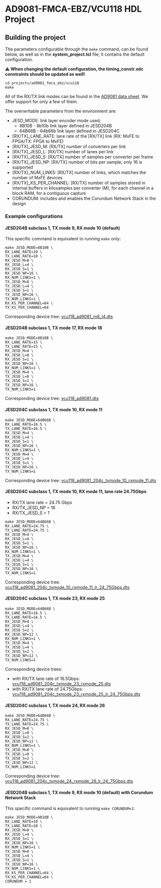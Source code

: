 # AD9081-FMCA-EBZ/VCU118 HDL Project

## Building the project

The parameters configurable through the `make` command, can be found below, as well as in the **system_project.tcl** file; it contains the default configuration.

:warning: **When changing the default configuration, the timing_constr.xdc constraints should be updated as well!**

```
cd projects/ad9081_fmca_ebz/vcu118
make
```

All of the RX/TX link modes can be found in the [AD9081 data sheet](https://www.analog.com/media/en/technical-documentation/user-guides/ad9081-ad9082-ug-1578.pdf). We offer support for only a few of them.

The overwritable parameters from the environment are:

- JESD_MODE: link layer encoder mode used;
  - 8B10B - 8b10b link layer defined in JESD204B
  - 64B66B - 64b66b link layer defined in JESD204C
- [RX/TX]_LANE_RATE: lane rate of the [RX/TX] link (RX: MxFE to FPGA/TX: FPGA to MxFE)
- [RX/TX]_JESD_M: [RX/TX] number of converters per link
- [RX/TX]_JESD_L: [RX/TX] number of lanes per link
- [RX/TX]_JESD_S: [RX/TX] number of samples per converter per frame
- [RX/TX]_JESD_NP: [RX/TX] number of bits per sample, only 16 is supported
- [RX/TX]_NUM_LINKS: [RX/TX] number of links, which matches the number of MxFE devices
- [RX/TX]_KS_PER_CHANNEL: [RX/TX] number of samples stored in internal buffers in kilosamples per converter (M), for each channel in a block RAM, for a contiguous capture
- CORUNDUM: includes and enables the Corundum Network Stack in the design

### Example configurations

#### JESD204B subclass 1, TX mode 9, RX mode 10 (default)

This specific command is equivalent to running `make` only:

```
make JESD_MODE=8B10B \
RX_LANE_RATE=10 \
TX_LANE_RATE=10 \
RX_JESD_M=8 \
RX_JESD_L=4 \
RX_JESD_S=1 \
RX_JESD_NP=16 \
RX_NUM_LINKS=1 \
TX_JESD_M=8 \
TX_JESD_L=4 \
TX_JESD_S=1 \
TX_JESD_NP=16 \
TX_NUM_LINKS=1 \
RX_KS_PER_CHANNEL=64 \
TX_KS_PER_CHANNEL=64
```

Corresponding device tree: [vcu118_ad9081_m8_l4.dts](https://github.com/analogdevicesinc/linux/blob/main/arch/microblaze/boot/dts/vcu118_ad9081_m8_l4.dts)

#### JESD204B subclass 1, TX mode 17, RX mode 18

```
make JESD_MODE=8B10B \
RX_LANE_RATE=15 \
TX_LANE_RATE=15 \
RX_JESD_M=4 \
RX_JESD_L=8 \
RX_JESD_S=1 \
RX_JESD_NP=16 \
RX_NUM_LINKS=1 \
TX_JESD_M=4 \
TX_JESD_L=8 \
TX_JESD_S=1 \
TX_JESD_NP=16 \
TX_NUM_LINKS=1
```

Corresponding device tree: [vcu118_ad9081.dts](https://github.com/analogdevicesinc/linux/blob/main/arch/microblaze/boot/dts/vcu118_ad9081.dts)

#### JESD204C subclass 1, TX mode 10, RX mode 11

```
make JESD_MODE=64B66B \
RX_LANE_RATE=16.5 \
TX_LANE_RATE=16.5 \
RX_JESD_M=4 \
RX_JESD_L=4 \
RX_JESD_S=1 \
RX_JESD_NP=16 \
RX_NUM_LINKS=1 \
TX_JESD_M=4 \
TX_JESD_L=4 \
TX_JESD_S=1 \
TX_JESD_NP=16 \
TX_NUM_LINKS=1
```

Corresponding device tree: [vcu118_ad9081_204c_txmode_10_rxmode_11.dts](https://github.com/analogdevicesinc/linux/blob/main/arch/microblaze/boot/dts/vcu118_ad9081_204c_txmode_10_rxmode_11.dts)

#### JESD204C subclass 1, TX mode 10, RX mode 11, lane rate 24.75Gbps

- RX/TX lane rate = 24.75 Gbps
- RX/TX_JESD_NP = 16
- RX/TX_JESD_S = 1

```
make JESD_MODE=64B66B \
RX_LANE_RATE=24.75 \
TX_LANE_RATE=24.75 \
RX_JESD_M=4 \
RX_JESD_L=4 \
RX_JESD_S=1 \
RX_JESD_NP=16 \
RX_NUM_LINKS=1 \
TX_JESD_M=4 \
TX_JESD_L=4 \
TX_JESD_S=1 \
TX_JESD_NP=16 \
TX_NUM_LINKS=1
```

Corresponding device tree: [vcu118_ad9081_204c_txmode_10_rxmode_11_lr_24_75Gbps.dts](https://github.com/analogdevicesinc/linux/blob/main/arch/microblaze/boot/dts/vcu118_ad9081_204c_txmode_10_rxmode_11_lr_24_75Gbps.dts)

#### JESD204C subclass 1, TX mode 23, RX mode 25

```
make JESD_MODE=64B66B \
RX_LANE_RATE=16.5 \
TX_LANE_RATE=16.5 \
RX_JESD_M=4 \
RX_JESD_L=4 \
RX_JESD_S=2 \
RX_JESD_NP=12 \
RX_NUM_LINKS=1 \
TX_JESD_M=4 \
TX_JESD_L=4 \
TX_JESD_S=2 \
TX_JESD_NP=12 \
TX_NUM_LINKS=1
```

Corresponding device trees:

- with RX/TX lane rate of 16.5Gbps: [vcu118_ad9081_204c_txmode_23_rxmode_25.dts](https://github.com/analogdevicesinc/linux/blob/main/arch/microblaze/boot/dts/vcu118_ad9081_204c_txmode_23_rxmode_25.dts)
- with RX/TX lane rate of 24.75Gbps: [vcu118_ad9081_204c_txmode_23_rxmode_25_lr_24_75Gbps.dts](https://github.com/analogdevicesinc/linux/blob/main/arch/microblaze/boot/dts/vcu118_ad9081_204c_txmode_23_rxmode_25_lr_24_75Gbps.dts)

#### JESD204C subclass 1, TX mode 24, RX mode 26

```
make JESD_MODE=64B66B \
RX_LANE_RATE=24.75 \
TX_LANE_RATE=24.75 \
RX_JESD_M=8 \
RX_JESD_L=8 \
RX_JESD_S=2 \
RX_JESD_NP=12 \
RX_NUM_LINKS=1 \
TX_JESD_M=8 \
TX_JESD_L=8 \
TX_JESD_S=2 \
TX_JESD_NP=12 \
TX_NUM_LINKS=1
```

Corresponding device tree: [vcu118_ad9081_204c_txmode_24_rxmode_26_lr_24_75Gbps.dts](https://github.com/analogdevicesinc/linux/blob/main/arch/microblaze/boot/dts/vcu118_ad9081_204c_txmode_24_rxmode_26_lr_24_75Gbps.dts)

#### JESD204B subclass 1, TX mode 9, RX mode 10 (default) with Corundum Network Stack

This specific command is equivalent to running `make CORUNDUM=1`:

```
make JESD_MODE=8B10B \
RX_LANE_RATE=10 \
TX_LANE_RATE=10 \
RX_JESD_M=8 \
RX_JESD_L=4 \
RX_JESD_S=1 \
RX_JESD_NP=16 \
RX_NUM_LINKS=1 \
TX_JESD_M=8 \
TX_JESD_L=4 \
TX_JESD_S=1 \
TX_JESD_NP=16 \
TX_NUM_LINKS=1 \
RX_KS_PER_CHANNEL=64 \
TX_KS_PER_CHANNEL=64 \
CORUNDUM = 1
```
